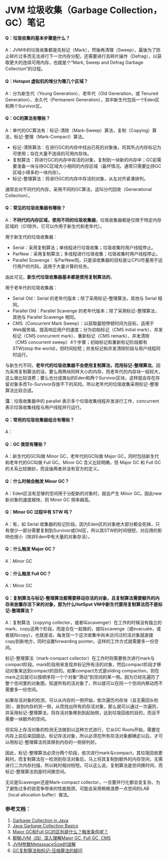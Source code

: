 # JVM 垃圾收集（Garbage Collection，GC）笔记

#### Q：垃圾收集的基本步骤是什么？
A：JVM中的垃圾收集都是先标记（Mark），然後再清理（Sweep），最後为了防止碎片过多而无法进行下一次内存分配，还需要进行去碎片操作（Defrag），以获取更大的连续可用内存。也就是个“Mark, Sweep and Defrag Garbage Collection”的过程。

#### Q：Hotspot 虚拟机的堆分为哪几个区域？
A：分为新生代（Young Generation）、老年代（Old Generation，或 Tenured Generation）、永久代（Permanent Generation），其中新生代包括一个Eden区和两个Survivor区。

#### Q：GC的算法有哪些？
A：单代的GC算法有：标记-清除（Mark-Sweep）算法，复制（Copying）算法，标记-整理（Mark-Compact）算法。
- 标记-清除算法：在进行GC的内存中找出已死的对象後，将其所占内存标记为可使用；存在大量不连续的可用内存块。
- 复制算法：将进行GC的内存中存活的对象，复制到一块新的内存中；GC前需要准备一块与待GC区域大小相同的内存区域（最坏情况。通常只需要比待GC区域小得多的一块内存）。
- 标记-整理算法：将进行GC的内存中存活的对象，从左对齐紧凑排列。

通常会对不同代的内存，采用不同的GC算法，这叫分代回收（Generational Collection）。

#### Q：常见的垃圾收集器有哪些？
A：**不同代的内存区域，使用不同的垃圾收集器**。垃圾收集器都是仅限于特定内存区域的（G1除外，它可以作用于新生代和老年代）。

用于新生代的垃圾收集器：
- Serial：采用复制算法；单线程进行垃圾收集；垃圾收集时用户线程停止。
- ParNew：采用复制算法；多线程进行垃圾收集；垃圾收集时用户线程停止。
- Parallel Scavenge：与ParNew同，只是该收集器的目标是让CPU尽量用于运行用户的代码，适用于大量计算的任务。

由此可见，**新生代垃圾收集器基本都是使用复制算法的**。

用于老年代的垃圾收集器：
- Serial Old：Serial 的老年代版本；除了采用标记-整理算法，其他与 Serial 相同。
- Parallel Old：Parallel Scavenge 的老年代版本；除了采用标记-整理算法，其他与 Parallel Scavenge 相同。
- CMS（Concurrent Mark Sweep）：以获取最短停顿时间为目标，适用于Web服务端，提高响应用户的速度；分为初始标记（CMS initial mark）、并发标记（CMS concurrent mark）、重新标记（CMS remark）、并发清除（CMS concurrent sweep）4个步骤；初始标记和重新标记阶段都有STW(stop the world)，但时间较短；并发标记和并发清除阶段与用户线程同时运行。

与新生代不同，**老年代的垃圾收集器不会使用复制算法，而用标记-整理算法**。因为采用复制算法的话，要么用两块同样大小的内存，而老年代的内存块一般较大，这么做比较浪费；要么也分成类似的Eden和两个Survivor区块，这样就会存在存留对象多而To-Survivor存放不下的风险。所以老年代的垃圾收集采用标记-整理算法比较合适。

**注**：垃圾收集器中的 parallel 表示多个垃圾收集线程并发进行工作，concurrent 表示垃圾收集线程与用户线程并行运行。

#### Q：常用的垃圾收集器组合有哪些？
A：

#### Q：GC 类型有哪些？
A：新生代的GC叫做 Minor GC，老年代的GC叫做 Major GC，同时包括新生代和老年代的GC叫做 Full GC。Minor GC 含义比较明确，但 Major GC 和 Full GC 的关系比较微妙，而且後两者并没有官方的定义。

#### Q：什么时候会触发 Minor GC？
A：Eden区没有足够的空间用于分配新的对象时，就会产生 Minor GC。因此new 新对象的速度越快，则 Minor GC 频率越高。

#### Q：Minor GC 过程中有 STW 吗？
A：有，如 Serial 收集器的标记阶段。因为Eden区的对象绝大部分都会死掉，只有很少一部分需要复制到Survivor或Old区，所以其STW的时间很短，对应用的影响也很小（除非Eden中有大量的对象存活）。

#### Q：什么触发 Major GC？
A：Minor GC

#### Q：什么触发 Full GC？
A：Minor GC

#### Q：复制算法与标记-整理算法都需要移动存活的对象，且复制算法需要额外的内存来放置存活下来的对象，那为什么HotSpot VM中新生代要用复制算法而不是标记-整理算法？
A：复制算法（copying collector，或者叫scavenger）在工作的时候没有独立的mark、copy这两个阶段，而是合在一起做的，就叫scavenge（或evacuate，或者就叫copy）。也就是说，每发现一个这次收集中尚未访问过的活对象就直接copy到新地方，同时设置forwarding pointer。这样的工作方式就需要多一份空间。

标记-整理算法（mark-compact collector）在工作时则需要依次进行mark与compact阶段。mark阶段用来发现并标记所有活的对象，然后compact阶段才移动对象来达到compact的目的。如果compact方式是sliding compaction，则在mark之后就可以按顺序将一个个对象“滑动”到空间的某一侧。因为已经先遍历了整个空间里的对象图，知道所有的活对象了，所以就可以在同一个空间内移动而不需要多一份空间。

如果存活对象的检测，可以从内存的一侧开始，依次遍历内存块（且无需回头检测），直到内存的另一侧，从而找出所有的存活对象，那么就可以通过一次遍历，并采用标记-整理算法，将存活对象移到到起始侧，达到垃圾回收的目的，而且不需要一块额外的空间。

但实际上存活对象的检测无法做到以这种方式进行，它从GC Roots开始，需要在内存上前后来回跳动，标记存活对象，所以必须在所有存活对象都确定以后，才可以用标记-整理算法将其移到内存的一侧排列好。

因此，标记-整理算法必须分两个阶段，依次进行mark与compact，其垃圾回收更耗时。而复制算法在一检测到存活对象后，马上将其复制到额外的内存空间，无需进行二次内存扫描，所以耗时相对校短。可以这么说，复制算法是空间换时间，而标记-整理算法则是时间换空间。

无论是Scavenger还是Mark-compact collector，一旦要并行化都会变复杂。为了避免过多的锁竞争带来的性能瓶颈，可能会采用稍微浪费一点空间的LAB（local allocation buffer）做法。


### 参考文档：
1. [Garbage Collection in Java](https://plumbr.io/handbook/garbage-collection-in-java)
1. [Java Garbage Collection Basics](https://www.oracle.com/webfolder/technetwork/tutorials/obe/java/gc01/index.html)
1. [Major GC和Full GC的区别是什么？触发条件呢？](https://www.zhihu.com/question/41922036)
1. [聊聊JVM（四）深入理解Major GC, Full GC, CMS](https://blog.csdn.net/ITer_ZC/article/details/41825395)
1. [JVM参数MetaspaceSize的误解](https://www.jianshu.com/p/b448c21d2e71)
1. [GC复制算法和标记-压缩算法的疑问](https://hllvm-group.iteye.com/group/topic/28594)
